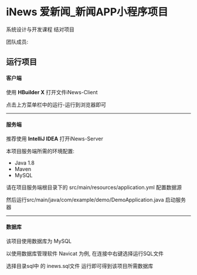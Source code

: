 # iNews 爱新闻_新闻APP小程序项目

系统设计与开发课程 结对项目

团队成员: 

[@MIUTEpxx]: https://github.com/MIUTEpxx	"MIUTEpxx"
[@hrtian111]: https://github.com/hrtian111	"hrtian111"



## 运行项目



#### 客户端

使用 **HBuilder X** 打开文件iNews-Client

点击上方菜单栏中的运行-运行到浏览器即可

------



#### 服务端

推荐使用 **IntelliJ IDEA** 打开iNews-Server

本项目服务端所需的环境配置:

- Java 1.8
- Maven
- MySQL

请在项目服务端根目录下的 src/main/resources/application.yml 配置数据源

然后运行src/main/java/com/example/demo/DemoApplication.java 启动服务器

------

#### 数据库

该项目使用数据库为 MySQL 

以使用数据库管理软件 Navicat 为例, 在连接中右键选择运行SQL文件

选择目录sql中 的 inews.sql文件 运行即可得到该项目所需数据库
